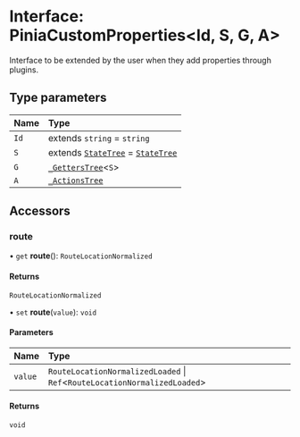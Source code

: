 # Interface: PiniaCustomProperties<Id, S, G, A\>

Interface to be extended by the user when they add properties through plugins.

## Type parameters

| Name | Type |
| :------ | :------ |
| `Id` | extends `string` = `string` |
| `S` | extends [`StateTree`](../type_aliases.md#statetree) = [`StateTree`](../type_aliases.md#statetree) |
| `G` | [`_GettersTree`](../type_aliases.md#getterstree)<`S`\> |
| `A` | [`_ActionsTree`](../type_aliases.md#actionstree) |

## Accessors

### route

• `get` **route**(): `RouteLocationNormalized`

#### Returns

`RouteLocationNormalized`

• `set` **route**(`value`): `void`

#### Parameters

| Name | Type |
| :------ | :------ |
| `value` | `RouteLocationNormalizedLoaded` \| `Ref`<`RouteLocationNormalizedLoaded`\> |

#### Returns

`void`
